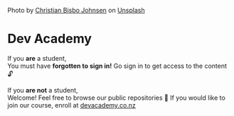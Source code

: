 Photo by <a href="https://unsplash.com/@cbisbo?utm_content=creditCopyText&utm_medium=referral&utm_source=unsplash">Christian Bisbo Johnsen</a> on <a href="https://unsplash.com/photos/closeup-photography-of-yellow-seahorse-pP3q0pkd0_Y?utm_content=creditCopyText&utm_medium=referral&utm_source=unsplash">Unsplash</a>

# Dev Academy

If you **are** a student,   
You must have **forgotten to sign in!** Go sign in to get access to the content 🔓

If you **are not** a student,  
Welcome! Feel free to browse our public repositories 👀 If you would like to join our course, enroll at [devacademy.co.nz](https://devacademy.co.nz/)

